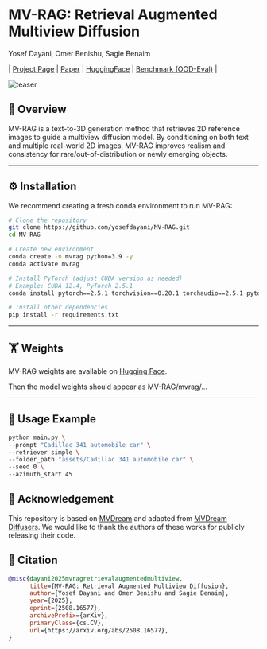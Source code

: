 # MV-RAG: Retrieval Augmented Multiview Diffusion
Yosef Dayani, Omer Benishu, Sagie Benaim

| [Project Page](https://yosefdayani.github.io/MV-RAG/) | [Paper](https://arxiv.org/pdf/2508.16577v1) | [HuggingFace](https://huggingface.co/yosepyossi/mvrag) | [Benchmark (OOD-Eval)](https://huggingface.co/datasets/yosepyossi/OOD-Eval) |

![teaser](https://yosefdayani.github.io/MV-RAG/static/images/teaser.jpg)

## 📌 Overview
MV-RAG is a text-to-3D generation method that retrieves 2D reference images to guide a multiview diffusion model. By conditioning on both text and multiple real-world 2D images, MV-RAG improves realism and consistency for rare/out-of-distribution or newly emerging objects.

---

## ⚙️ Installation

We recommend creating a fresh conda environment to run MV-RAG:

```bash
# Clone the repository
git clone https://github.com/yosefdayani/MV-RAG.git
cd MV-RAG

# Create new environment
conda create -n mvrag python=3.9 -y
conda activate mvrag

# Install PyTorch (adjust CUDA version as needed)
# Example: CUDA 12.4, PyTorch 2.5.1
conda install pytorch==2.5.1 torchvision==0.20.1 torchaudio==2.5.1 pytorch-cuda=12.4 -c pytorch -c nvidia

# Install other dependencies
pip install -r requirements.txt
```
___
## 🏋️ Weights

MV-RAG weights are available on [Hugging Face](https://huggingface.co/yosepyossi/mvrag).

Then the model weights should appear as MV-RAG/mvrag/...

---
## 🚀 Usage Example
```bash
python main.py \
--prompt "Cadillac 341 automobile car" \
--retriever simple \
--folder_path "assets/Cadillac 341 automobile car" \
--seed 0 \
--azimuth_start 45
```


## 🙌 Acknowledgement
This repository is based on [MVDream](https://github.com/bytedance/MVDream) and adapted from [MVDream Diffusers](https://github.com/ashawkey/mvdream_diffusers). We would like to thank the authors of these works for publicly releasing their code.

## 📖 Citation
``` bibtex
@misc{dayani2025mvragretrievalaugmentedmultiview,
      title={MV-RAG: Retrieval Augmented Multiview Diffusion}, 
      author={Yosef Dayani and Omer Benishu and Sagie Benaim},
      year={2025},
      eprint={2508.16577},
      archivePrefix={arXiv},
      primaryClass={cs.CV},
      url={https://arxiv.org/abs/2508.16577}, 
}
```